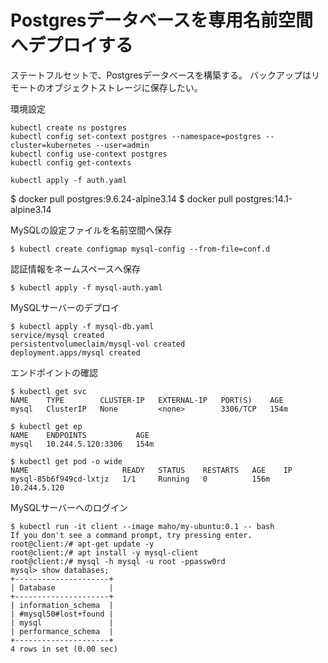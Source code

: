# Postgresデータベースを専用名前空間へデプロイする

ステートフルセットで、Postgresデータベースを構築する。
バックアップはリモートのオブジェクトストレージに保存したい。


環境設定

~~~
kubectl create ns postgres
kubectl config set-context postgres --namespace=postgres --cluster=kubernetes --user=admin
kubectl config use-context postgres
kubectl config get-contexts
~~~


~~~
kubectl apply -f auth.yaml
~~~



$ docker pull postgres:9.6.24-alpine3.14
$ docker pull postgres:14.1-alpine3.14


MySQLの設定ファイルを名前空間へ保存

~~~
$ kubectl create configmap mysql-config --from-file=conf.d
~~~

認証情報をネームスペースへ保存


~~~
$ kubectl apply -f mysql-auth.yaml 
~~~


MySQLサーバーのデプロイ

~~~
$ kubectl apply -f mysql-db.yaml
service/mysql created
persistentvolumeclaim/mysql-vol created
deployment.apps/mysql created
~~~

エンドポイントの確認

~~~
$ kubectl get svc
NAME    TYPE        CLUSTER-IP   EXTERNAL-IP   PORT(S)    AGE
mysql   ClusterIP   None         <none>        3306/TCP   154m

$ kubectl get ep
NAME    ENDPOINTS           AGE
mysql   10.244.5.120:3306   154m

$ kubectl get pod -o wide
NAME                     READY   STATUS    RESTARTS   AGE    IP           
mysql-85b6f949cd-lxtjz   1/1     Running   0          156m   10.244.5.120 
~~~




MySQLサーバーへのログイン

~~~
$ kubectl run -it client --image maho/my-ubuntu:0.1 -- bash
If you don't see a command prompt, try pressing enter.
root@client:/# apt-get update -y
root@client:/# apt install -y mysql-client
root@client:/# mysql -h mysql -u root -ppassw0rd
mysql> show databases;
+---------------------+
| Database            |
+---------------------+
| information_schema  |
| #mysql50#lost+found |
| mysql               |
| performance_schema  |
+---------------------+
4 rows in set (0.00 sec)
~~~

